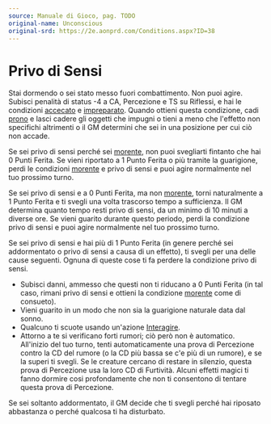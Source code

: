 ```yaml
---
source: Manuale di Gioco, pag. TODO
original-name: Unconscious
original-srd: https://2e.aonprd.com/Conditions.aspx?ID=38
---
```


# Privo di Sensi

Stai dormendo o sei stato messo fuori combattimento. Non puoi agire. Subisci
penalità di status -4 a CA, Percezione e TS su Riflessi, e hai le condizioni
[accecato](/condizioni/accecato) e [impreparato](/condizioni/impreparato).
Quando ottieni questa condizione, cadi [prono](/condizioni/prono) e lasci cadere
gli oggetti che impugni o tieni a meno che l'effetto non specifichi altrimenti o
il GM determini che sei in una posizione per cui ciò non accade.

Se sei privo di sensi perché sei [morente](/condizioni/morente), non puoi
svegliarti fintanto che hai 0 Punti Ferita. Se vieni riportato a 1 Punto Ferita
o più tramite la guarigione, perdi le condizioni [morente](/condizioni/morente)
e privo di sensi e puoi agire normalmente nel tuo prossimo turno.

Se sei privo di sensi e a 0 Punti Ferita, ma non [morente](/condizioni/morente),
torni naturalmente a 1 Punto Ferita e ti svegli una volta trascorso tempo a
sufficienza. Il GM determina quanto tempo resti privo di sensi, da un minimo di
10 minuti a diverse ore. Se vieni guarito durante questo periodo, perdi la
condizione privo di sensi e puoi agire normalmente nel tuo prossimo turno.

Se sei privo di sensi e hai più di 1 Punto Ferita (in genere perché sei
addormentato o privo di sensi a causa di un effetto), ti svegli per una delle
cause seguenti. Ognuna di queste cose ti fa perdere la condizione privo di
sensi.

- Subisci danni, ammesso che questi non ti riducano a 0 Punti Ferita (in tal
  caso, rimani privo di sensi e ottieni la condizione
  [morente](/condizioni/morente) come di consueto).
- Vieni guarito in un modo che non sia la guarigione naturale data dal sonno.
- Qualcuno ti scuote usando un'azione [Interagire](/azioni/base/interagire).
- Attorno a te si verificano forti rumori; ciò però non è automatico. All'inizio
  del tuo turno, tenti automaticamente una prova di Percezione contro la CD del
  rumore (o la CD più bassa se c'e più di un rumore), e se la superi ti svegli.
  Se le creature cercano di restare in silenzio, questa prova di Percezione usa
  la loro CD di Furtività. Alcuni effetti magici ti fanno dormire cosi
  profondamente che non ti consentono di tentare questa prova di Percezione.

Se sei soltanto addormentato, il GM decide che ti svegli perché hai riposato
abbastanza o perché qualcosa ti ha disturbato.
